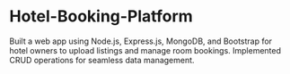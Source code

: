 # Hotel-Booking-Platform
Built a web app using Node.js, Express.js, MongoDB, and Bootstrap for hotel owners to upload listings and manage room bookings. Implemented CRUD operations for seamless data management.
